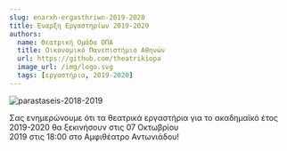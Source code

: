 ```yaml
---
slug: enarxh-ergasthriwn-2019-2020
title: Έναρξη Εργαστηρίων 2019-2020
authors:
  name: Θεατρική Ομάδα ΟΠΑ
  title: Οικονομικό Πανεπιστήμιο Αθηνών
  url: https://github.com/theatrikiopa
  image_url: /img/logo.svg
  tags: [εργαστήρια, 2019-2020]
---
```


![parastaseis-2018-2019](/img/blog/enarxh-ergasthriwn-2019-2020.png)

Σας ενημερώνουμε ότι τα θεατρικά εργαστήρια για το ακαδημαϊκό έτος 2019-2020 θα ξεκινήσουν στις 07 Οκτωβρίου 2019 στις 18:00 στο Αμφιθέατρο Αντωνιάδου! 
